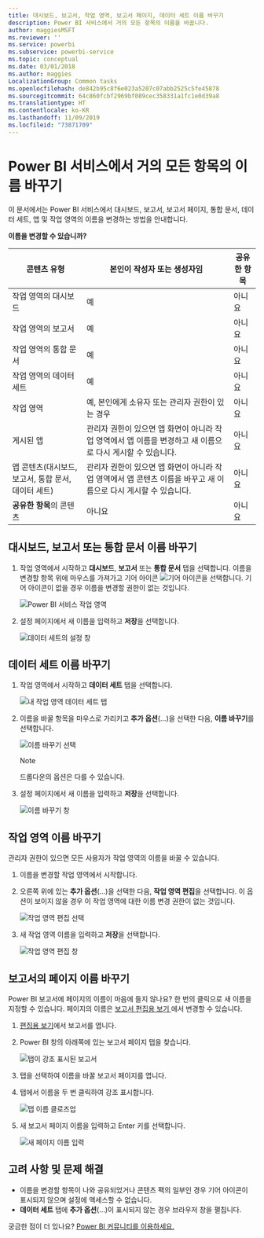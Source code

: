 ```yaml
---
title: 대시보드, 보고서, 작업 영역, 보고서 페이지, 데이터 세트 이름 바꾸기
description: Power BI 서비스에서 거의 모든 항목의 이름을 바꿉니다.
author: maggiesMSFT
ms.reviewer: ''
ms.service: powerbi
ms.subservice: powerbi-service
ms.topic: conceptual
ms.date: 03/01/2018
ms.author: maggies
LocalizationGroup: Common tasks
ms.openlocfilehash: de842b95c8f6e023a5207c07abb2525c5fe45878
ms.sourcegitcommit: 64c860fcbf2969bf089cec358331a1fc1e0d39a8
ms.translationtype: HT
ms.contentlocale: ko-KR
ms.lasthandoff: 11/09/2019
ms.locfileid: "73871709"
---
```

# <a name="rename-almost-anything-in-power-bi-service"></a>Power BI 서비스에서 거의 모든 항목의 이름 바꾸기
이 문서에서는 Power BI 서비스에서 대시보드, 보고서, 보고서 페이지, 통합 문서, 데이터 세트, 앱 및 작업 영역의 이름을 변경하는 방법을 안내합니다.

**이름을 변경할 수 있습니까?**

| 콘텐츠 유형 | 본인이 작성자 또는 생성자임 | 공유한 항목 |
| --- | --- | --- |
| 작업 영역의 대시보드 |예 |아니요 |
| 작업 영역의 보고서 |예 |아니요 |
| 작업 영역의 통합 문서 |예 |아니요 |
| 작업 영역의 데이터 세트 |예 |아니요 |
| 작업 영역 |예, 본인에게 소유자 또는 관리자 권한이 있는 경우 |아니요 |
| 게시된 앱 |관리자 권한이 있으면 앱 화면이 아니라 작업 영역에서 앱 이름을 변경하고 새 이름으로 다시 게시할 수 있습니다. |아니요 |
| 앱 콘텐츠(대시보드, 보고서, 통합 문서, 데이터 세트) |관리자 권한이 있으면 앱 화면이 아니라 작업 영역에서 앱 콘텐츠 이름을 바꾸고 새 이름으로 다시 게시할 수 있습니다. |아니요 |
| **공유한 항목**의 콘텐츠 |아니요 |아니요 |

## <a name="rename-a-dashboard-report-or-workbook"></a>대시보드, 보고서 또는 통합 문서 이름 바꾸기
1. 작업 영역에서 시작하고 **대시보드**, **보고서** 또는 **통합 문서** 탭을 선택합니다. 이름을 변경할 항목 위에 마우스를 가져가고 기어 아이콘 ![기어 아이콘](media/service-rename/powerbi-cog-icon.png)을 선택합니다. 기어 아이콘이 없을 경우 이름을 변경할 권한이 없는 것입니다.
   
   ![Power BI 서비스 작업 영역](media/service-rename/power-bi-workspace-dashboards.png)
2. 설정 페이지에서 새 이름을 입력하고 **저장**을 선택합니다.
   
   ![데이터 세트의 설정 창](media/service-rename/power-bi-rename-dashboard2.png)

## <a name="rename-a-dataset"></a>데이터 세트 이름 바꾸기
1. 작업 영역에서 시작하고 **데이터 세트** 탭을 선택합니다.
   
   ![내 작업 영역 데이터 세트 탭](media/service-rename/power-bi-ellipses.png)
2. 이름을 바꿀 항목을 마우스로 가리키고 **추가 옵션**(...)을 선택한 다음, **이름 바꾸기**를 선택합니다.  
   
      ![이름 바꾸기 선택](media/service-rename/power-bi-rename-datasets.png)
   
   > [!NOTE]
   > 드롭다운의 옵션은 다를 수 있습니다.
   > 
   > 
3. 설정 페이지에서 새 이름을 입력하고 **저장**을 선택합니다.
   
     ![이름 바꾸기 창](media/service-rename/power-bi-rename.png)

## <a name="rename-a-workspace"></a>작업 영역 이름 바꾸기
관리자 권한이 있으면 모든 사용자가 작업 영역의 이름을 바꿀 수 있습니다.

1. 이름을 변경할 작업 영역에서 시작합니다.
2. 오른쪽 위에 있는 **추가 옵션**(...)을 선택한 다음, **작업 영역 편집**을 선택합니다. 이 옵션이 보이지 않을 경우 이 작업 영역에 대한 이름 변경 권한이 없는 것입니다. 
   
    ![작업 영역 편집 선택](media/service-rename/power-bi-edit-workspace.png)
3. 새 작업 영역 이름을 입력하고 **저장**을 선택합니다.
   
   ![작업 영역 편집 창](media/service-rename/power-bi-workspace-rename.png)

## <a name="rename-a-page-in-a-report"></a>보고서의 페이지 이름 바꾸기
Power BI 보고서에 페이지의 이름이 마음에 들지 않나요?  한 번의 클릭으로 새 이름을 지정할 수 있습니다. 페이지의 이름은 [보고서 편집용 보기 ](service-interact-with-a-report-in-editing-view.md)에서 변경할 수 있습니다.

1. [편집용 보기](consumer/end-user-reading-view.md)에서 보고서를 엽니다.
2. Power BI 창의 아래쪽에 있는 보고서 페이지 탭을 찾습니다.
   
    ![탭이 강조 표시된 보고서](media/service-rename/report-page-tabs-new.png)
3. 탭을 선택하여 이름을 바꿀 보고서 페이지를 엽니다.
4. 탭에서 이름을 두 번 클릭하여 강조 표시합니다.  
   
    ![탭 이름 클로즈업](media/service-rename/hilite-tab.png)
5. 새 보고서 페이지 이름을 입력하고 Enter 키를 선택합니다.
   
    ![새 페이지 이름 입력](media/service-rename/new-name.png)

## <a name="considerations-and-troubleshooting"></a>고려 사항 및 문제 해결
* 이름을 변경할 항목이 나와 공유되었거나 콘텐츠 팩의 일부인 경우 기어 아이콘이 표시되지 않으며 설정에 액세스할 수 없습니다.
* **데이터 세트** 탭에 **추가 옵션**(...)이 표시되지 않는 경우 브라우저 창을 펼칩니다.

궁금한 점이 더 있나요? [Power BI 커뮤니티를 이용하세요.](https://community.powerbi.com/)

